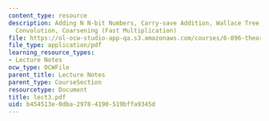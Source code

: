 ```yaml
---
content_type: resource
description: Adding N N-bit Numbers, Carry-save Addition, Wallace Tree, Integer Multiplication,
  Convolution, Coarsening (Fast Multiplication)
file: https://ol-ocw-studio-app-qa.s3.amazonaws.com/courses/6-896-theory-of-parallel-hardware-sma-5511-spring-2004/b454513e0dba29784190519bffa9345d_lect3.pdf
file_type: application/pdf
learning_resource_types:
- Lecture Notes
ocw_type: OCWFile
parent_title: Lecture Notes
parent_type: CourseSection
resourcetype: Document
title: lect3.pdf
uid: b454513e-0dba-2978-4190-519bffa9345d
---
```

